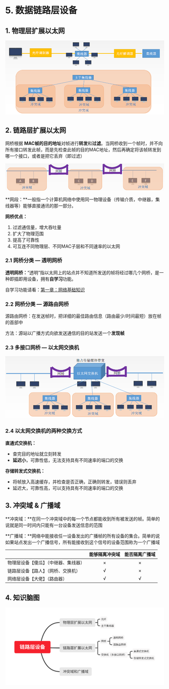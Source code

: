 # 5. 数据链路层设备

## 1. 物理层扩展以太网

![](../.gitbook/assets/image%20%28145%29.png)

## 2. 链路层扩展以太网

网桥根据 **MAC帧的目的地址**对帧进行**转发**和**过滤**。当网桥收到一个帧时，并不向所有接口转发此帧，而是先检查此帧的目的MAC地址，然后再确定将该帧转发到哪一个接口，或者是把它丢弃（即过滤）

![](../.gitbook/assets/image%20%28130%29.png)

**网段：**一般指一个计算机网络中使用同一物理设备（传输介质，中继器，集线器等）能够直接通讯的那一部分。

**网桥优点：**

1. 过滤通信量，增大吞吐量
2. 扩大了物理范围
3. 提高了可靠性
4. 可互连不同物理层、不同MAC子层和不同速率的以太网

### 2.1 网桥分类 — 透明网桥

**透明网桥：**“透明”指以太网上的站点并不知道所发送的帧将经过哪几个网桥，是一种即插即用设备，拥有**自学习**功能。

自学习功能请看：[第一章：网络基础知识](../di-yi-zhang-wang-luo-ji-chu-zhi-shi.md#wang-qiao-2-ceng-jiao-huan-ji)

### 2.2 网桥分类 — 源路由网桥

源路由网桥：在发送帧时，把详细的最佳路由信息（路由最少/时间最短）放在帧的首部中

方法：源站以广播方式向欲发送通信的目的站发送一个**发现帧**

### 2.3 多接口网桥 — 以太网交换机

![](../.gitbook/assets/image%20%28108%29.png)

### 2.4 以太网交换机的两种交换方式

**直通式交换机：**

* 查完目的地址就立刻转发
* **延迟小**，可靠性低，无法支持具有不同速率的端口的交换

**存储转发式交换机：**

* 将帧放入高速缓存，并检查是否正确，正确则转发，错误则丢弃
* 延迟大，可靠性高，可以支持具有不同速率的端口的交换

## 3. 冲突域 & 广播域

**冲突域：**在同一个冲突域中的每一个节点都能收到所有被发送的帧。简单的说就是同一时间内只能有一台设备发送信息的范围

**广播域：**网络中能接收任一设备发出的广播帧的所有设备的集合。简单的说如果站点发出一个广播信号，所有能接收到这个信号的设备范围称为一个广播域

|  | 能够隔离冲突域 | 能否隔离广播域 |
| :--- | :---: | :---: |
| 物理层设备【傻瓜】（中继器、集线器） | × | × |
| 链路层设备【路人】（网桥、交换机） | √ | × |
| 网络层设备【大佬】（路由器） | √ | √ |

## 4. 知识脑图

![](../.gitbook/assets/lian-lu-ceng-she-bei-.svg)

